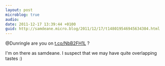 ```yaml
---
layout: post
microblog: true
audio: 
date: 2011-12-17 13:39:44 +0100
guid: http://samdeane.micro.blog/2011/12/17/t148019546945634304.html
---
```

@Dunringle are you on [t.co/NbB2FH1L](http://t.co/NbB2FH1L) ? 

I'm on there as samdeane. I suspect that we may have quite overlapping tastes :)
